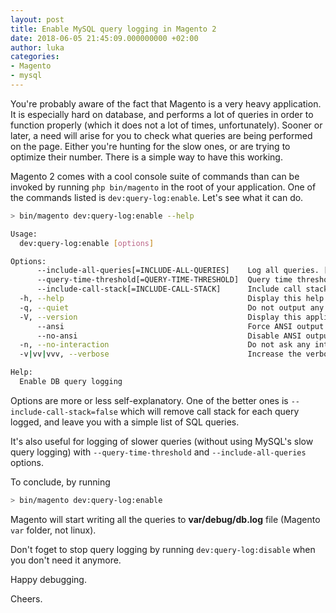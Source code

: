 ```yaml
---
layout: post
title: Enable MySQL query logging in Magento 2
date: 2018-06-05 21:45:09.000000000 +02:00
author: luka
categories:
- Magento
- mysql
---
```


You're probably aware of the fact that Magento is a very heavy application. It is especially hard on database, and performs a lot of queries in order to function properly (which it does not a lot of times, unfortunately).
Sooner or later, a need will arise for you to check what queries are being performed on the page. Either you're hunting for the slow ones, or are trying to optimize their number. There is a simple way to have this working.

Magento 2 comes with a cool console suite of commands than can be invoked by running `php bin/magento` in the root of your application. One of the commands listed is `dev:query-log:enable`. Let's see what it can do.

```bash
> bin/magento dev:query-log:enable --help

Usage:
  dev:query-log:enable [options]

Options:
      --include-all-queries[=INCLUDE-ALL-QUERIES]    Log all queries. [true|false] [default: "true"]
      --query-time-threshold[=QUERY-TIME-THRESHOLD]  Query time thresholds. [default: "0.001"]
      --include-call-stack[=INCLUDE-CALL-STACK]      Include call stack. [true|false] [default: "true"]
  -h, --help                                         Display this help message
  -q, --quiet                                        Do not output any message
  -V, --version                                      Display this application version
      --ansi                                         Force ANSI output
      --no-ansi                                      Disable ANSI output
  -n, --no-interaction                               Do not ask any interactive question
  -v|vv|vvv, --verbose                               Increase the verbosity of messages: 1 for normal output, 2 for more verbose output and 3 for debug

Help:
  Enable DB query logging
```

Options are more or less self-explanatory. One of the better ones is `--include-call-stack=false` which will remove call stack for each query logged, and leave you with a simple list of SQL queries.

It's also useful for logging of slower queries (without using MySQL's slow query logging) with `--query-time-threshold` and `--include-all-queries` options.

To conclude, by running

```bash
> bin/magento dev:query-log:enable
```

Magento will start writing all the queries to **var/debug/db.log** file (Magento `var` folder, not linux).

Don't foget to stop query logging by running `dev:query-log:disable` when you don't need it anymore.

Happy debugging.

Cheers.